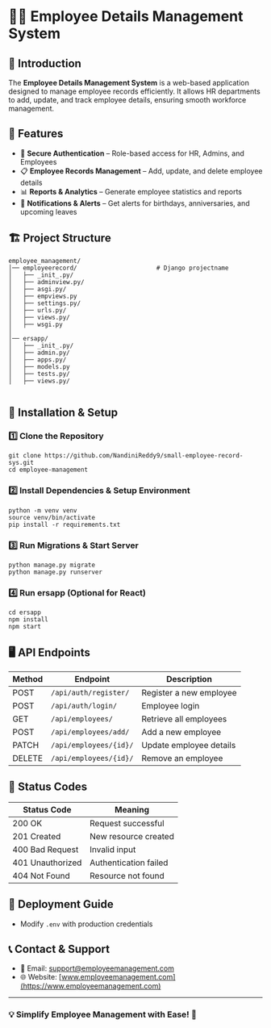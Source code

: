 # 👨‍💼 Employee Details Management System

## 📌 Introduction
The **Employee Details Management System** is a web-based application designed to manage employee records efficiently. It allows HR departments to add, update, and track employee details, ensuring smooth workforce management.

## 🚀 Features
- 🔑 **Secure Authentication** – Role-based access for HR, Admins, and Employees
- 📋 **Employee Records Management** – Add, update, and delete employee details
- 📊 **Reports & Analytics** – Generate employee statistics and reports
- 📩 **Notifications & Alerts** – Get alerts for birthdays, anniversaries, and upcoming leaves

## 🏗 Project Structure
```
employee_management/
│── employeerecord/                      # Django projectname
│   ├── _init_.py/         
│   ├── adminview.py/         
│   ├── asgi.py/
│   ├── empviews.py
│   ├── settings.py/       
│   ├── urls.py/         
│   ├── views.py/
│   ├── wsgi.py
│
│── ersapp/
│   ├── _init_.py/         
│   ├── admin.py/         
│   ├── apps.py/
│   ├── models.py
│   ├── tests.py/         
│   ├── views.py/         


```

## 🔧 Installation & Setup
### 1️⃣ Clone the Repository
```
git clone https://github.com/NandiniReddy9/small-employee-record-sys.git
cd employee-management
```
### 2️⃣ Install Dependencies & Setup Environment
```
python -m venv venv
source venv/bin/activate
pip install -r requirements.txt
```
### 3️⃣ Run Migrations & Start Server
```
python manage.py migrate
python manage.py runserver
```
### 4️⃣ Run ersapp (Optional for React)
```
cd ersapp
npm install
npm start
```

## 🖥 API Endpoints
| Method | Endpoint | Description |
|--------|---------|-------------|
| POST | `/api/auth/register/` | Register a new employee |
| POST | `/api/auth/login/` | Employee login |
| GET | `/api/employees/` | Retrieve all employees |
| POST | `/api/employees/add/` | Add a new employee |
| PATCH | `/api/employees/{id}/` | Update employee details |
| DELETE | `/api/employees/{id}/` | Remove an employee |

## 📌 Status Codes
| Status Code | Meaning |
|------------|---------|
| 200 OK | Request successful |
| 201 Created | New resource created |
| 400 Bad Request | Invalid input |
| 401 Unauthorized | Authentication failed |
| 404 Not Found | Resource not found |

## 🚀 Deployment Guide
- Modify `.env` with production credentials


## 📞 Contact & Support
- 📧 Email: support@employeemanagement.com
- 🌐 Website: [www.employeemanagement.com](https://www.employeemanagement.com)



---
### 💡 Simplify Employee Management with Ease! 🚀

